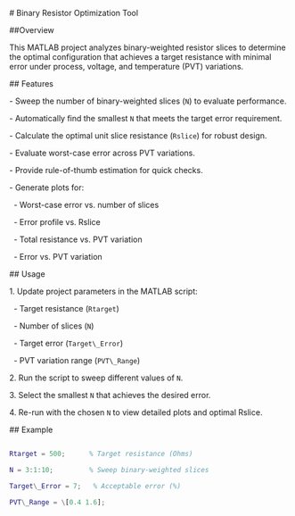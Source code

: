 \# Binary Resistor Optimization Tool



\##Overview



This MATLAB project analyzes binary-weighted resistor slices to determine the optimal configuration that achieves a target resistance with minimal error under process, voltage, and temperature (PVT) variations.



\## Features



\- Sweep the number of binary-weighted slices (`N`) to evaluate performance.

\- Automatically find the smallest `N` that meets the target error requirement.

\- Calculate the optimal unit slice resistance (`Rslice`) for robust design.

\- Evaluate worst-case error across PVT variations.

\- Provide rule-of-thumb estimation for quick checks.

\- Generate plots for:

&nbsp; - Worst-case error vs. number of slices

&nbsp; - Error profile vs. Rslice

&nbsp; - Total resistance vs. PVT variation

&nbsp; - Error vs. PVT variation



\## Usage



1\. Update project parameters in the MATLAB script:

&nbsp;  - Target resistance (`Rtarget`)

&nbsp;  - Number of slices (`N`)

&nbsp;  - Target error (`Target\_Error`)

&nbsp;  - PVT variation range (`PVT\_Range`)



2\. Run the script to sweep different values of `N`.



3\. Select the smallest `N` that achieves the desired error.



4\. Re-run with the chosen `N` to view detailed plots and optimal Rslice.



\## Example



```matlab

Rtarget = 500;      % Target resistance (Ohms)

N = 3:1:10;         % Sweep binary-weighted slices

Target\_Error = 7;   % Acceptable error (%)

PVT\_Range = \[0.4 1.6];

